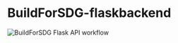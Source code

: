 # BuildForSDG-flaskbackend

![BuildForSDG Flask API workflow](https://github.com/barakaVictor/BuildForSDG-flaskbackend/workflows/BuildForSDG%20Flask%20API%20workflow/badge.svg)
